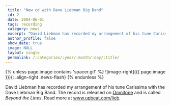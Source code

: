 ```yaml
---
 title: "New cd with Dave Liebman Big Band"
 id: 2
 date: 2004-06-01
 tags: recording
 category: news
 excerpt: "David Liebman has recorded my arrangement of his tune Carissima with the Dave Liebman Big Band. The record is released on Omnitone and is called Beyond the Lines. Read more at www.upbeat.com/lieb...."
 author_profile: false
 show_date: true
 image: NULL
 layout: single
 permalink: /:categories/:year/:month/:day/:title/
---
```

{% unless page.image contains 'spacer.gif' %}
   ![image-right]({{ page.image }}){: .align-right .news-flash}
{% endunless %}

David Liebman has recorded my arrangement of his tune Carissima with the Dave Liebman Big Band. The record is released on <a href="http://www.omnitone.com/">Omnitone</a> and is called <cite>Beyond the Lines</cite>. Read more at <a href="http://www.upbeat.com/lieb/">www.upbeat.com/lieb</a>.


